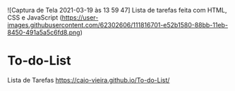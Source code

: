 ![Captura de Tela 2021-03-19 às 13 59 47]
Lista de tarefas feita com HTML, CSS e JavaScript
(https://user-images.githubusercontent.com/62302606/111816701-e52b1580-88bb-11eb-8450-491a5a5c6fd8.png)
# To-do-List
Lista de Tarefas
https://caio-vieira.github.io/To-do-List/
